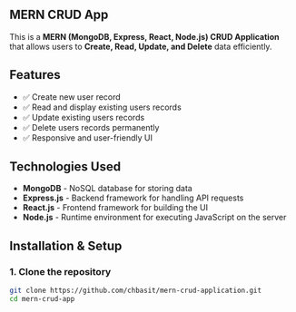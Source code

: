 ## MERN CRUD App  

This is a **MERN (MongoDB, Express, React, Node.js) CRUD Application** that allows users to **Create, Read, Update, and Delete** data efficiently.  

## Features  
- ✅ Create new user record  
- ✅ Read and display existing users records  
- ✅ Update existing users records  
- ✅ Delete users records permanently  
- ✅ Responsive and user-friendly UI

## Technologies Used  
- **MongoDB** - NoSQL database for storing data  
- **Express.js** - Backend framework for handling API requests  
- **React.js** - Frontend framework for building the UI  
- **Node.js** - Runtime environment for executing JavaScript on the server  

## Installation & Setup  
### 1. Clone the repository  
```sh
git clone https://github.com/chbasit/mern-crud-application.git
cd mern-crud-app

